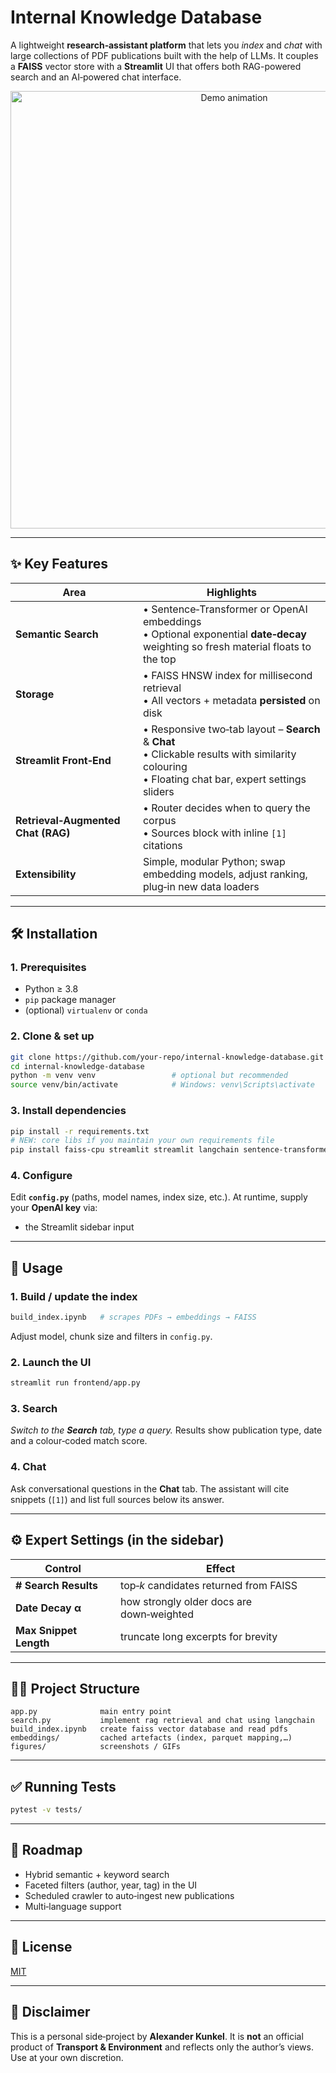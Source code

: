 # Internal Knowledge Database

A lightweight **research‑assistant platform** that lets you _index_ and _chat_ with large collections of PDF publications built with the help of LLMs.
It couples a **FAISS** vector store with a **Streamlit** UI that offers both RAG-powered search and an AI‑powered chat interface.

<p align="center">
  <img src="figures/user_experience.gif" alt="Demo animation" width="700">
</p>

---

## ✨ Key Features

| Area | Highlights |
|------|------------|
| **Semantic Search** | • Sentence‑Transformer or OpenAI embeddings<br>• Optional exponential **date‑decay** weighting so fresh material floats to the top |
| **Storage** | • FAISS HNSW index for millisecond retrieval<br>• All vectors + metadata **persisted** on disk |
| **Streamlit Front‑End** | • Responsive two‑tab layout – **Search** & **Chat**<br>• Clickable results with similarity colouring<br>• Floating chat bar, expert settings sliders |
| **Retrieval‑Augmented Chat (RAG)** | • Router decides when to query the corpus<br>• Sources block with inline `[1]` citations |
| **Extensibility** | Simple, modular Python; swap embedding models, adjust ranking, plug‑in new data loaders |

---

## 🛠 Installation

### 1. Prerequisites
* Python ≥ 3.8
* `pip` package manager
* (optional) `virtualenv` or `conda`

### 2. Clone & set up
```bash
git clone https://github.com/your-repo/internal-knowledge-database.git
cd internal-knowledge-database
python -m venv venv                 # optional but recommended
source venv/bin/activate            # Windows: venv\Scripts\activate
```

### 3. Install dependencies
```bash
pip install -r requirements.txt
# NEW: core libs if you maintain your own requirements file
pip install faiss-cpu streamlit streamlit langchain sentence-transformers pyarrow
```

### 4. Configure
Edit **`config.py`** (paths, model names, index size, etc.).
At runtime, supply your **OpenAI key** via:

* the Streamlit sidebar input

---

## 🚀 Usage

### 1. Build / update the index
```bash
build_index.ipynb   # scrapes PDFs → embeddings → FAISS
```
Adjust model, chunk size and filters in `config.py`.

### 2. Launch the UI
```bash
streamlit run frontend/app.py
```

### 3. Search
*Switch to the **Search** tab, type a query.*
Results show publication type, date and a colour‑coded match score.

### 4. Chat
Ask conversational questions in the **Chat** tab.
The assistant will cite snippets (`[1]`) and list full sources below its answer.

---

## ⚙ Expert Settings (in the sidebar)

| Control | Effect |
|---------|--------|
| **# Search Results** | top‑*k* candidates returned from FAISS |
| **Date Decay α** | how strongly older docs are down‑weighted |
| **Max Snippet Length** | truncate long excerpts for brevity |

---

## 🧑‍💻 Project Structure

```
app.py              main entry point
search.py           implement rag retrieval and chat using langchain
build_index.ipynb   create faiss vector database and read pdfs
embeddings/         cached artefacts (index, parquet mapping,…)
figures/            screenshots / GIFs
```

---

## ✅ Running Tests
```bash
pytest -v tests/
```

---

## 🌱 Roadmap

* Hybrid semantic + keyword search
* Faceted filters (author, year, tag) in the UI
* Scheduled crawler to auto‑ingest new publications
* Multi‑language support

---

## 📝 License
[MIT](LICENSE)

---

## 🔖 Disclaimer
This is a personal side‑project by **Alexander Kunkel**.
It is **not** an official product of **Transport & Environment** and reflects only the author’s views.
Use at your own discretion.
